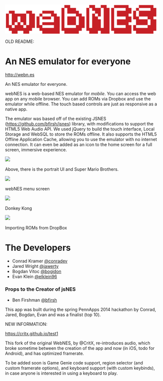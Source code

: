 ![](images/logo.png)

OLD README:

An NES emulator for everyone
=======


<http://webn.es>


An NES emulator for everyone.

webNES is a web-based NES emulator for *mobile*. You can access the web app on any mobile browser. You can add ROMs via Dropbox and use the emulator while offline. The touch based controls are just as responsive as a native app.

The emulator was based off of the existing JSNES (<https://github.com/bfirsh/jsnes>) library, with modifications to support the HTML5 Web Audio API. We used jQuery to build the touch interface, Local Storage and WebSQL to store the ROMs offline. It also supports the HTML5 Offline Application Cache, allowing you to use the emulator with no internet connection. It can even be added as an icon to the home screen for a full screen, immersive experience.


<img src="https://raw2.github.com/conradev/webn.es/master/images/s1.PNG" width= "200px"/>

Above, there is the portrait UI and Super Mario Brothers. 


<img src="https://raw2.github.com/conradev/webn.es/master/images/s2.PNG" width= "200px"/>

webNES menu screen


<img src="https://raw2.github.com/conradev/webn.es/master/images/s3.PNG" width= "200px"/>

Donkey Kong


<img src="https://raw2.github.com/conradev/webn.es/master/images/s4.PNG" width= "200px"/>

Importing ROMs from DropBox


The Developers
========
* Conrad Kramer [@conradev](https://github.com/conradev)
* Jared Wright [@jawerty](https://github.com/jawerty)
* Bogdan Vitoc [@bogidon](https://github.com/bogidon)
* Evan Klein [@elklein96](http://github.com/elklein96)

### Props to the Creator of jsNES
* Ben Firshman [@bfirsh](https://github.com/bfirsh)

This app was built during the spring PennApps 2014 hackathon by Conrad, Jared, Bogdan, Evan and was a finalist (top 10).

NEW INFORMATION:

<https://critx.github.io/test1>

This fork of the original WebNES, by @CritX, re-introduces audio, which broke sometime between the creation of the app and now (in iOS, todo for Android), and has optimized framerate.

To be added soon is Game Genie code support, region selector (and custom framerate options), and keyboard support (with custom keybinds), in case anyone is interested in using a keyboard to play.